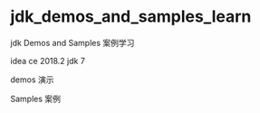 # jdk_demos_and_samples_learn
jdk Demos and Samples 案例学习

idea ce 2018.2
jdk 7

demos 演示

Samples 案例